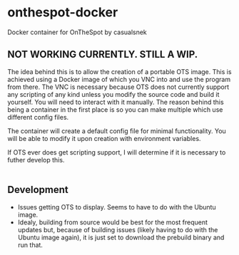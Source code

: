 # onthespot-docker </br>
Docker container for OnTheSpot by casualsnek </br>

## NOT WORKING CURRENTLY. STILL A WIP. </br>

The idea behind this is to allow the creation of a portable OTS image. This is achieved using a Docker image of which you VNC into and use the program from there. The VNC is necessary because OTS does not currently support any scripting of any kind unless you modify the source code and build it yourself. You will need to interact with it manually. The reason behind this being a container in the first place is so you can make multiple which use different config files. </br>

The container will create a default config file for minimal functionality. You will be able to modify it upon creation with environment variables. </br>

If OTS ever does get scripting support, I will determine if it is necessary to futher develop this. </br>
</br>

## Development
- Issues getting OTS to display. Seems to have to do with the Ubuntu image.
- Idealy, building from source would be best for the most frequent updates but, because of building issues (likely having to do with the Ubuntu image again), it is just set to download the prebuild binary and run that. </br>


